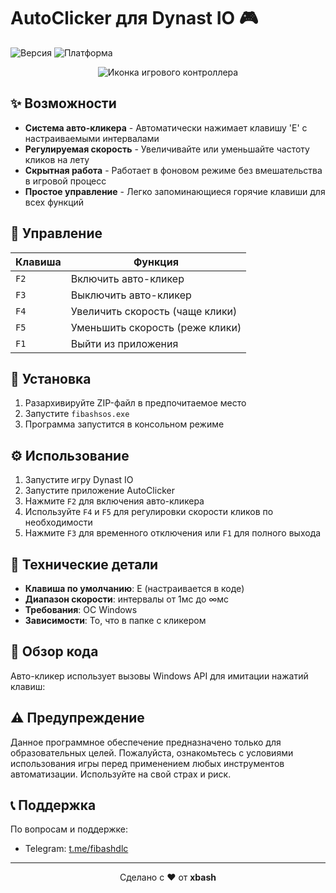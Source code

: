 # AutoClicker для Dynast IO 🎮

![Версия](https://img.shields.io/badge/версия-1.0-blue)
![Платформа](https://img.shields.io/badge/платформа-Windows-lightgrey)

<p align="center">
  <img src="https://img.icons8.com/fluency/96/000000/controller.png" alt="Иконка игрового контроллера"/>
</p>

## ✨ Возможности

- **Система авто-кликера** - Автоматически нажимает клавишу 'E' с настраиваемыми интервалами
- **Регулируемая скорость** - Увеличивайте или уменьшайте частоту кликов на лету
- **Скрытная работа** - Работает в фоновом режиме без вмешательства в игровой процесс
- **Простое управление** - Легко запоминающиеся горячие клавиши для всех функций

## 🎯 Управление

| Клавиша | Функция |
|---------|---------|
| `F2` | Включить авто-кликер |
| `F3` | Выключить авто-кликер |
| `F4` | Увеличить скорость (чаще клики) |
| `F5` | Уменьшить скорость (реже клики) |
| `F1` | Выйти из приложения |

## 🚀 Установка

1. Разархивируйте ZIP-файл в предпочитаемое место
2. Запустите `fibashsos.exe`
3. Программа запустится в консольном режиме

## ⚙️ Использование

1. Запустите игру Dynast IO
2. Запустите приложение AutoClicker
3. Нажмите `F2` для включения авто-кликера
4. Используйте `F4` и `F5` для регулировки скорости кликов по необходимости
5. Нажмите `F3` для временного отключения или `F1` для полного выхода

## 🔧 Технические детали

- **Клавиша по умолчанию**: E (настраивается в коде)
- **Диапазон скорости**: интервалы от 1мс до ∞мс
- **Требования**: ОС Windows
- **Зависимости**: То, что в папке с кликером

## 📝 Обзор кода

Авто-кликер использует вызовы Windows API для имитации нажатий клавиш:

## ⚠️ Предупреждение

Данное программное обеспечение предназначено только для образовательных целей. Пожалуйста, ознакомьтесь с условиями использования игры перед применением любых инструментов автоматизации. Используйте на свой страх и риск.

## 📞 Поддержка

По вопросам и поддержке:
- Telegram: [t.me/fibashdlc](https://t.me/xbash01)


---

<p align="center">
  Сделано с ❤️ от <b>xbash</b>

</p>

